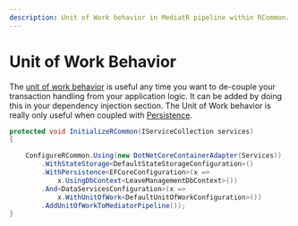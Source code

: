 ```yaml
---
description: Unit of Work behavior in MediatR pipeline within RCommon.
---
```


# Unit of Work Behavior

The [unit of work behavior](https://github.com/RCommon-Team/RCommon/blob/master/Src/RCommon.ApplicationServices/Behaviors/UnitOfWorkBehavior.cs) is useful any time you want to de-couple your transaction handling from your application logic. It can be added by doing this in your dependency injection section. The Unit of Work behavior is really only useful when coupled with [Persistence](../../fundamentals/persistence/). &#x20;

```csharp
protected void InitializeRCommon(IServiceCollection services)
{

    ConfigureRCommon.Using(new DotNetCoreContainerAdapter(Services))
        .WithStateStorage<DefaultStateStorageConfiguration>()
        .WithPersistence<EFCoreConfiguration>(x =>
            x.UsingDbContext<LeaveManagementDbContext>())
        .And<DataServicesConfiguration>(x =>
            x.WithUnitOfWork<DefaultUnitOfWorkConfiguration>())
        .AddUnitOfWorkToMediatorPipeline());
}
```
